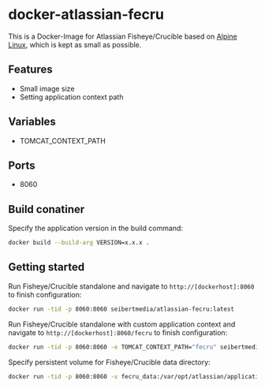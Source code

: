 # docker-atlassian-fecru

This is a Docker-Image for Atlassian Fisheye/Crucible based on [Alpine Linux](http://alpinelinux.org/), which is kept as small as possible.

## Features

* Small image size
* Setting application context path

## Variables

* TOMCAT_CONTEXT_PATH

## Ports
* 8060

## Build conatiner
Specify the application version in the build command:

```bash
docker build --build-arg VERSION=x.x.x .                                                        
```

## Getting started

Run Fisheye/Crucible standalone and navigate to `http://[dockerhost]:8060` to finish configuration:

```bash
docker run -tid -p 8060:8060 seibertmedia/atlassian-fecru:latest
```

Run Fisheye/Crucible standalone with custom application context and navigate to `http://[dockerhost]:8060/fecru` to finish configuration:

```bash
docker run -tid -p 8060:8060 -e TOMCAT_CONTEXT_PATH="fecru" seibertmedia/atlassian-fecru:latest
```

Specify persistent volume for Fisheye/Crucible data directory:

```bash
docker run -tid -p 8060:8060 -v fecru_data:/var/opt/atlassian/application-data/fecru seibertmedia/atlassian-fecru:latest
```
